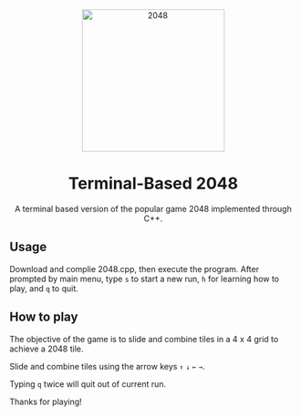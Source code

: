 <div align="center">
    <img src="https://gabrielecirulli.github.io/2048/meta/og_image.png" alt="2048" height="250">
  <h1 align="center"> Terminal-Based 2048 </h1>

  <p align="center">
    A terminal based version of the popular game 2048 implemented through C++.
    </br>
  </p>
</div>

## Usage

Download and complie 2048.cpp, then execute the program. After prompted by main menu, type `s` to start a new run, `h` for learning how to play, and `q` to quit.

## How to play

The objective of the game is to slide and combine tiles in a 4 x 4 grid to achieve a 2048 tile.

Slide and combine tiles using the arrow keys `↑` `↓` `←` `→`.

Typing `q` twice will quit out of current run.

Thanks for playing!
